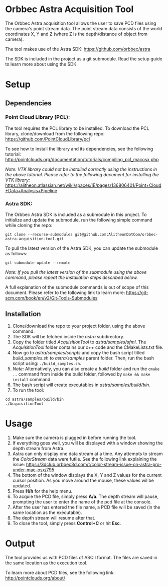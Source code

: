 # Orbbec Astra Acquisition Tool

The Orbbec Astra acquisition tool allows the user to save PCD files using the camera's point stream data. The point stream data consists of the world coordinates X, Y and Z (where Z is the depth/distance of object from camera). 

The tool makes use of the Astra SDK:
https://github.com/orbbec/astra

The SDK is included in the project as a git submodule. Read the setup guide to learn more about using the SDK.

# Setup

## Dependencies

### Point Cloud Library (PCL):

The tool requires the PCL library to be installed. To download the PCL library, clone/download from the following repo:
https://github.com/PointCloudLibrary/pcl

To see how to install the library and its dependencies, see the following tutorial:
http://pointclouds.org/documentation/tutorials/compiling_pcl_macosx.php

*Note: VTK library could not be installed correctly using the instructions in the above tutorial. Please refer to the following document for installing the VTK library:*
https://alitheon.atlassian.net/wiki/spaces/IE/pages/136806401/Point+Cloud+Data+Analysis+Pipeline

### Astra SDK:

The Orbbec Astra SDK is included as a submodule in this project. To initialize and update the submodule, run the following simple command while cloning the repo:

```
git clone --recurse-submodules git@github.com:AlitheonDotCom/orbbec-astra-acquisition-tool.git
```

To pull the latest version of the Astra SDK, you can update the submodule as follows:

```
git submodule update --remote
```
*Note: If you pull the latest version of the submodule using the above command, please repeat the installation steps described below.*

A full explanation of the submodule commands is out of scope of this document. Please refer to the following link to learn more:
https://git-scm.com/book/en/v2/Git-Tools-Submodules

## Installation
1. Clone/download the repo to your project folder, using the above command.
3. The SDK will be fetched inside the *astra* subdirectory.
4. Copy the folder titled *AcquisitionTool* to  *astra/samples/sfml*. The *AcquisitionTool* folder contains our c++ code and the CMakeLists.txt file.
5. Now go to *astra/samples/scripts* and copy the bash script titled *build_samples.sh* to *astra/samples* parent folder. Then, run the bash script using: `./build_samples.sh`.
6. *Note:* Alternatively, you can also create a *build* folder and run the `cmake ..` command from inside the build folder, followed by `make && make install` command.
7. The bash script will create executables in *astra/samples/build/bin*.
8. To run the tool:
```
cd astra/samples/build/bin
./AcquisitionTool
```

# Usage

1. Make sure the camera is plugged in before running the tool.
2. If everything goes well, you will be displayed with a window showing the depth stream from Astra.
3. Astra can only display one data stream at a time. Any attempts to stream the *ColorStream* data were futile. See the following link explaining the issue:
https://3dclub.orbbec3d.com/t/color-stream-issue-on-astra-pro-under-mac-osx/795
4. The bottom of the window displays the X, Y and Z values for the current cursor position. As you move around the mouse, these values wil be updated.
5. Press **H/h** for the help menu.
6. To acquie the PCD file, simply press **A/a**. The depth stream will pause, prompting the user to enter the name of the pcd file at the console.
7. After the user has entered the file name, a PCD file will be saved (in the same location as the executable). 
8. The depth stream will resume after that.
9. To close the tool, simply press **Control+C** or hit **Esc**.

# Output

The tool provides us with PCD files of ASCII format. The files are saved in the same location as the execution tool. 

To learn more about PCD files, see the following link:
http://pointclouds.org/about/

